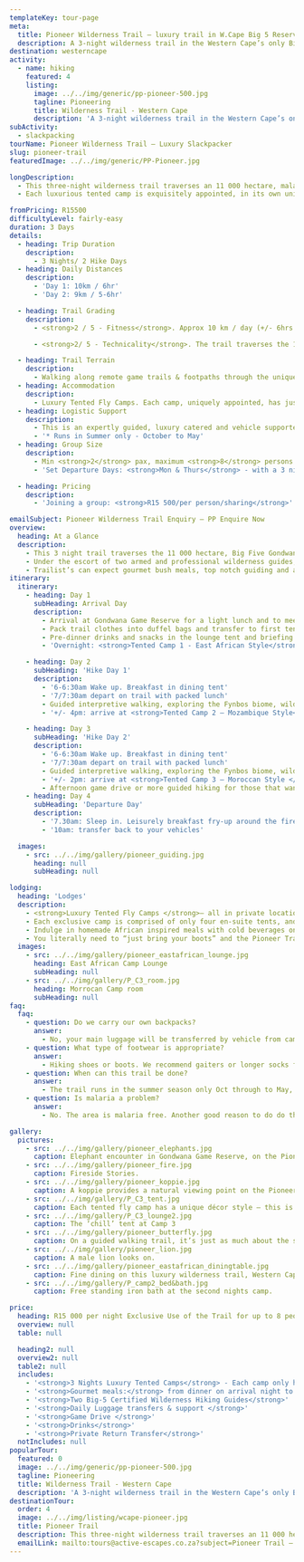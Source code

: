 ```yaml
---
templateKey: tour-page
meta:
  title: Pioneer Wilderness Trail – luxury trail in W.Cape Big 5 Reserve
  description: A 3-night wilderness trail in the Western Cape’s only Big-5 reserve. Experience up-close animal encounters & overnight in luxurious tented camps with gourmet bush dining.
destination: westerncape
activity:
  - name: hiking
    featured: 4
    listing:
      image: ../../img/generic/pp-pioneer-500.jpg
      tagline: Pioneering
      title: Wilderness Trail - Western Cape
      description: 'A 3-night wilderness trail in the Western Cape’s only Big-5 reserve. Seasoned trail guides will lead you through diverse fynbos and thicket, with some exciting wildlife encounters on foot. Overnight in uniquely appointed tented camps with gourmet bush dining.'
subActivity:
  - slackpacking
tourName: Pioneer Wilderness Trail – Luxury Slackpacker
slug: pioneer-trail
featuredImage: ../../img/generic/PP-Pioneer.jpg

longDescription:
  - This three-night wilderness trail traverses an 11 000 hectare, malaria-free, Big Five Game Reserve in the heart of the Garden Route, Western Cape . It is a true journey of discovery, as the trail leads you to three remotely located tented camps, over two full hiking days. Your seasoned trail guides will educate you on Gondwana’s unique biodiversity, with exciting wildlife encounters on-foot.
  - Each luxurious tented camp is exquisitely appointed, in its own unique style, providing a well-deserved sanctuary at the end of the day.

fromPricing: R15500
difficultyLevel: fairly-easy
duration: 3 Days
details:
  - heading: Trip Duration
    description:
      - 3 Nights/ 2 Hike Days
  - heading: Daily Distances
    description:
      - 'Day 1: 10km / 6hr'
      - 'Day 2: 9km / 5-6hr'

  - heading: Trail Grading
    description:
      - <strong>2 / 5 - Fitness</strong>. Approx 10 km / day (+/- 6hrs of walking) but sometimes in hot and humid conditions. Min age - 12 yrs.

      - <strong>2/ 5 - Technicality</strong>. The trail traverses the 11 000 hectare, free roaming Big five game reserve under the escort of two armed and qualified trail guides. Remote footpaths and game trails.

  - heading: Trail Terrain
    description:
      - Walking along remote game trails & footpaths through the unique thicket & fynbos biomes of the Gondwana Big-5 Private Game Reserve.
  - heading: Accommodation
    description:
      - Luxury Tented Fly Camps. Each camp, uniquely appointed, has just 4 private en-suite tents.
  - heading: Logistic Support
    description:
      - This is an expertly guided, luxury catered and vehicle supported private wilderness trail.
      - '* Runs in Summer only - October to May'
  - heading: Group Size
    description:
      - Min <strong>2</strong> pax, maximum <strong>8</strong> persons per trail group.
      - 'Set Departure Days: <strong>Mon & Thurs</strong> - with a 3 night stay.'

  - heading: Pricing
    description:
      - 'Joining a group: <strong>R15 500/per person/sharing</strong>'

emailSubject: Pioneer Wilderness Trail Enquiry – PP Enquire Now
overview:
  heading: At a Glance
  description:
    - This 3 night trail traverses the 11 000 hectare, Big Five Gondwana Game Reserve, a mere 25min drive from Mossel Bay.
    - Under the escort of two armed and professional wilderness guides, you will hike approximately 10 km/a day (+/- 6hrs of walking) on exclusive, remote access game trails; whilst your luggage is transferred to the next luxury tented camp.
    - Trailist’s can expect gourmet bush meals, top notch guiding and artistic, uniquely-appointed tented camps. An active wilderness experience with a big lick of luxury....
itinerary:
  itinerary:
    - heading: Day 1
      subHeading: Arrival Day
      description:
        - Arrival at Gondwana Game Reserve for a light lunch and to meet your trail guides
        - Pack trail clothes into duffel bags and transfer to first tented camp in open Game Viewer. Afternoon tea and treats in the lounge tent.
        - Pre-dinner drinks and snacks in the lounge tent and briefing for Day 1 on the trail
        - 'Overnight: <strong>Tented Camp 1 - East African Style</strong>'

    - heading: Day 2
      subHeading: 'Hike Day 1'
      description:
        - '6-6:30am Wake up. Breakfast in dining tent'
        - '7/7:30am depart on trail with packed lunch'
        - Guided interpretive walking, exploring the Fynbos biome, wildlife and birdlife with scenic rest stops and possible waterhole swims.
        - '+/- 4pm: arrive at <strong>Tented Camp 2 – Mozambique Style</strong>'

    - heading: Day 3
      subHeading: 'Hike Day 2'
      description:
        - '6-6:30am Wake up. Breakfast in dining tent'
        - '7/7:30am depart on trail with packed lunch'
        - Guided interpretive walking, exploring the Fynbos biome, wildlife and birdlife with scenic rest stops and possible waterhole swims.
        - '+/- 2pm: arrive at <strong>Tented Camp 3 – Moroccan Style </strong>'
        - Afternoon game drive or more guided hiking for those that want
    - heading: Day 4
      subHeading: 'Departure Day'
      description:
        - '7.30am: Sleep in. Leisurely breakfast fry-up around the fire'
        - '10am: transfer back to your vehicles'

  images:
    - src: ../../img/gallery/pioneer_guiding.jpg
      heading: null
      subHeading: null

lodging:
  heading: 'Lodges'
  description:
    - <strong>Luxury Tented Fly Camps </strong>– all in private locations with a unique flavour
    - Each exclusive camp is comprised of only four en-suite tents, and a beautifully furnished lounge and dining tent, and private outdoor relaxation areas. Maximum of 8 persons/ per group.
    - Indulge in homemade African inspired meals with cold beverages on tap
    - You literally need to “just bring your boots” and the Pioneer Trail team will do the rest for you. There is no better way to experience nature and wildlife up close, than on foot.
  images:
    - src: ../../img/gallery/pioneer_eastafrican_lounge.jpg
      heading: East African Camp Lounge
      subHeading: null
    - src: ../../img/gallery/P_C3_room.jpg
      heading: Morrocan Camp room
      subHeading: null
faq:
  faq:
    - question: Do we carry our own backpacks?
      answer:
        - No, your main luggage will be transferred by vehicle from camp to camp, you just need to walk with a light daypack.
    - question: What type of footwear is appropriate?
      answer:
        - Hiking shoes or boots. We recommend gaiters or longer socks for ticks and to prevent grass seeds from getting in your shoes.
    - question: When can this trail be done?
      answer:
        - The trail runs in the summer season only Oct through to May, with set departure days of Mondays and Thursdays. We will try to join you to an existing group or fill your trail date to a maximum of 8 hikers/ per trail.
    - question: Is malaria a problem?
      answer:
        - No. The area is malaria free. Another good reason to do do this wilderness trail.

gallery:
  pictures:
    - src: ../../img/gallery/pioneer_elephants.jpg
      caption: Elephant encounter in Gondwana Game Reserve, on the Pioneer Slackpacking trail.
    - src: ../../img/gallery/pioneer_fire.jpg
      caption: Fireside Stories.
    - src: ../../img/gallery/pioneer_koppie.jpg
      caption: A koppie provides a natural viewing point on the Pioneer Wilderness hiking trail.
    - src: ../../img/gallery/P_C3_tent.jpg
      caption: Each tented fly camp has a unique décor style – this is the third and final nights camp - Moroccon Style.
    - src: ../../img/gallery/P_C3_lounge2.jpg
      caption: The ‘chill’ tent at Camp 3
    - src: ../../img/gallery/pioneer_butterfly.jpg
      caption: On a guided walking trail, it’s just as much about the smaller things.
    - src: ../../img/gallery/pioneer_lion.jpg
      caption: A male lion looks on.
    - src: ../../img/gallery/pioneer_eastafrican_diningtable.jpg
      caption: Fine dining on this luxury wilderness trail, Western Cape.
    - src: ../../img/gallery/P_camp2_bed&bath.jpg
      caption: Free standing iron bath at the second nights camp.

price:
  heading: R15 000 per night Exclusive Use of the Trail for up to 8 people OR  R15 500/per person/sharing to join a trail group.
  overview: null
  table: null

  heading2: null
  overview2: null
  table2: null
  includes:
    - '<strong>3 Nights Luxury Tented Camps</strong> - Each camp only has 4 tents with ensuite bathrooms and private outdoor area '
    - '<strong>Gourmet meals:</strong> from dinner on arrival night to breakfast on final day (3 Breakfasts, 2 Lunches, and 3 Dinners) and beverages'
    - '<strong>Two Big-5 Certified Wilderness Hiking Guides</strong>'
    - '<strong>Daily Luggage transfers & support </strong>'
    - '<strong>Game Drive </strong>'
    - '<strong>Drinks</strong>'
    - '<strong>Private Return Transfer</strong>'
  notIncludes: null
popularTour:
  featured: 0
  image: ../../img/generic/pp-pioneer-500.jpg
  tagline: Pioneering
  title: Wilderness Trail - Western Cape
  description: 'A 3-night wilderness trail in the Western Cape’s only Big-5 reserve. Seasoned trail guides will lead you through diverse fynbos and thicket, with some exciting wildlife encounters on foot. Overnight in uniquely appointed tented camps with gourmet bush dining.'
destinationTour:
  order: 4
  image: ../../img/listing/wcape-pioneer.jpg
  title: Pioneer Trail
  description: This three-night wilderness trail traverses an 11 000 hectare, malaria-free, Big Five Game Reserve in the heart of the Garden Route, Western Cape . It is a true journey of discovery, as the trail leads you to three remotely located seasonal tented camps, over two full hiking days. Your seasoned trail guides will educate you on Gondwana’s unique biodiversity, with exciting wildlife encounters on foot.
  emailLink: mailto:tours@active-escapes.co.za?subject=Pioneer Trail – Western Cape Destination Listing
---
```

